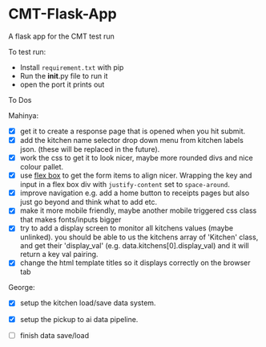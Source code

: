 # CMT-Flask-App
A flask app for the CMT test run

To test run:
- Install `requirement.txt`  with pip
- Run the __init__.py file to run it
- open the port it prints out




To Dos

Mahinya:
- [x] get it to create a response page that is opened when you hit submit.
- [x] add the kitchen name selector drop down menu from kitchen labels json. (these will be replaced in the future).
- [x] work the css to get it to look nicer, maybe more rounded divs and nice colour pallet.
- [x] use [flex box](https://css-tricks.com/snippets/css/a-guide-to-flexbox/) to get the form items to align nicer. Wrapping the key and input in a flex box div with `justify-content` set to `space-around`.
- [x] improve navigation e.g. add a home button to receipts pages but also just go beyond and think what to add etc.
- [x] make it more mobile friendly, maybe another mobile triggered css class that makes fonts/inputs bigger 
- [x] try to add a display screen to monitor all kitchens values (maybe unlinked). you should be able to us the kitchens array of 'Kitchen' class, and get their 'display_val' (e.g. data.kitchens[0].display_val) and it will return a key val pairing.
- [x] change the html template titles so it displays correctly on the browser tab

George: 
- [x] setup the kitchen load/save data system.
- [x] setup the pickup to ai data pipeline.
- [ ] finish data save/load

